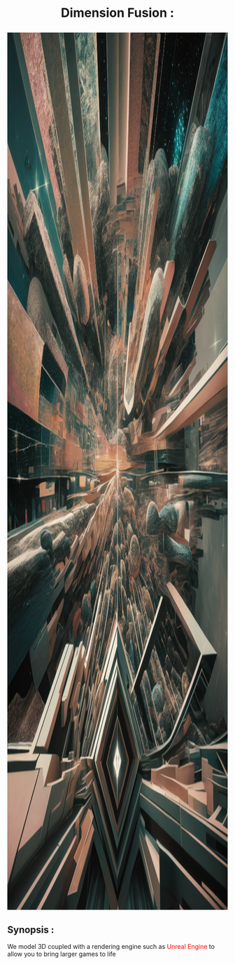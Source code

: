 # <p align="center">Dimension Fusion :</p>

<img src="./assets/img/logo.png" alt="logo" style="width: 100vw; height: 50vh;">

## Synopsis :
We model 3D coupled with a rendering engine such as
<span style="color:red">Unreal Engine</span>
to allow you to bring larger games to life